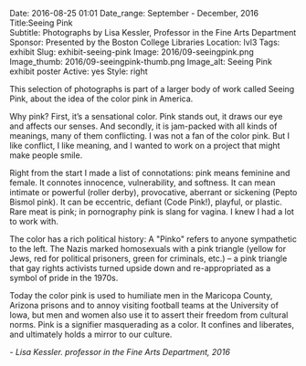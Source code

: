 Date: 2016-08-25 01:01 
Date_range: September - December, 2016
Title:Seeing Pink  
Subtitle: Photographs by Lisa Kessler, Professor in the Fine Arts Department
Sponsor: Presented by the Boston College Libraries
Location: lvl3
Tags: exhibit
Slug: exhibit-seeing-pink
Image: 2016/09-seeingpink.png
Image_thumb: 2016/09-seeingpink-thumb.png
Image_alt: Seeing Pink   exhibit poster
Active: yes
Style: right

This selection of photographs is part of a larger body of work called Seeing Pink, about the idea of the color pink in America.

Why pink? First, it’s a sensational color. Pink stands out, it draws our eye and affects our senses. And secondly, it is jam-packed with all kinds of meanings, many of them conflicting. I was not a fan of the color pink. But I like conflict, I like meaning, and I wanted to work on a project that might make people smile.

Right from the start I made a list of connotations: pink means feminine and female. It connotes innocence, vulnerability, and softness. It can mean intimate or powerful (roller derby), provocative, aberrant or sickening (Pepto Bismol pink). It can be eccentric, defiant (Code Pink!), playful, or plastic. Rare meat is pink; in pornography pink is slang for vagina. I knew I had a lot to work with.

The color has a rich political history: A "Pinko" refers to anyone sympathetic to the left. The Nazis marked homosexuals with a pink triangle (yellow for Jews, red for political prisoners, green for criminals, etc.) – a pink triangle that gay rights activists turned upside down and re-appropriated as a symbol of pride in the 1970s.

Today the color pink is used to humiliate men in the Maricopa County, Arizona prisons and to annoy visiting football teams at the University of Iowa, but men and women also use it to assert their freedom from cultural norms. Pink is a signifier masquerading as a color. It confines and liberates, and ultimately holds a mirror to our culture.

<em>- Lisa Kessler. professor in the Fine Arts Department, 2016</em>

<!--

Active:
    Yes (will appear on Exhibit's homepage)
    No (will not appear on Exhibit's homepage, but will appear in archives)

Gallery locations: 
    Burns Library (burns)
    Theology and Ministry Library (tml)
    O'Neill Level One (lvl1)
    O'Neill Level Three (lvl3)
    O'Neill Reading Room (reading)
    O'Neill Reading Room Back Wall (backwall)
    O'Neill Lobby (lobby)
    History Dept, Stokes Hall (stokes)
    Bapst Exhibits (bapsts)
    Archived Bapst Exhibits (bapstsarchive)
  
Need spaces for:

  Virtual Exhibits (virtual)
  Tip O'Neill (tiponeill)

Style:
    Poster on left, text on right (default)
    Poster on right, text on left (right)
    Poster large, centered above text (middle_top)
    Poster large, centered below text (middle_down)

Add'l images
    <img src="/theme/img/exhibits/XXXX/201X/00-XXXX.png" alt="words" class="float_left">
    <img src="/theme/img/exhibits/XXXX/201X/00-XXXX.png" alt="words" class="float_right">
    <img src="/theme/img/exhibits/XXXX/201X/00-XXXX.png" alt="words" class="center">

-->


